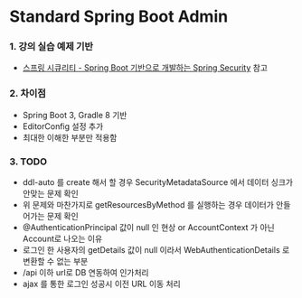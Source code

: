 # Standard Spring Boot Admin

### 1. 강의 실습 예제 기반

- [스프링 시큐리티 - Spring Boot 기반으로 개발하는 Spring Security](https://www.inflearn.com/course/%EC%BD%94%EC%96%B4-%EC%8A%A4%ED%94%84%EB%A7%81-%EC%8B%9C%ED%81%90%EB%A6%AC%ED%8B%B0# "스프링 시큐리티 - Spring Boot 기반으로 개발하는 Spring Security")
  참고

### 2. 차이점

- Spring Boot 3, Gradle 8 기반
- EditorConfig 설정 추가
- 최대한 이해한 부분만 적용함

### 3. TODO

- ddl-auto 를 create 해서 할 경우 SecurityMetadataSource 에서 데이터 싱크가 안맞는 문제 확인
- 위 문제와 마찬가지로 getResourcesByMethod 를 실행하는 경우 데이터가 안들어가는 문제 확인
- @AuthenticationPrincipal 값이 null 인 현상 or AccountContext 가 아닌 Account로 나오는 이유
- 로그인 한 사용자의 getDetails 값이 null 이라서 WebAuthenticationDetails 로 변환할 수 없는 부분
- /api 이하 url로 DB 연동하여 인가처리
- ajax 를 통한 로그인 성공시 이전 URL 이동 처리
